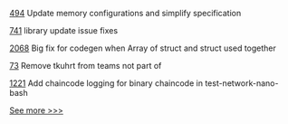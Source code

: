 
[494](https://github.com/hyperledger-labs/private-data-objects/pull/494) Update memory configurations and simplify specification 

[741](https://github.com/hyperledger-labs/fabric-operations-console/pull/741) library update issue fixes

[2068](https://github.com/hyperledger/web3j/pull/2068) Big fix for codegen when Array of struct and struct used together

[73](https://github.com/hyperledger-labs/governance/pull/73) Remove tkuhrt from teams not part of

[1221](https://github.com/hyperledger/fabric-samples/pull/1221) Add chaincode logging for binary chaincode in test-network-nano-bash


[See more >>>](https://start-here.hyperledger.org/pull-requests)
